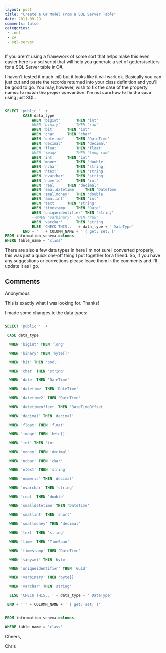 ```yaml
---
layout: post
title: "Create a C# Model From a SQL Server Table"
date: 2011-09-29
comments: false
categories:
 - .net
 - c#
 - sql-server
---
```

If you aren't using a framework of some sort that helps make this even easier
here is a sql script that will help you generate a set of getters/setters for
a SQL Server table in C#.

I haven't tested it much (nil) but it looks like it will work ok.  Basically
you can just cut and paste the records returned into your class definition and
you'll be good to go.  You may, however, wish to fix the case of the property
names to match the proper convention.  I'm not sure how to fix the case using
just SQL.


```sql

SELECT 'public '  +
		CASE data_type
			WHEN 'bigint'		THEN 'int'
--			WHEN 'binary'		THEN 'raw'
			WHEN 'bit'		THEN 'int'
			WHEN 'char'		THEN 'char'
			WHEN 'datetime'		THEN 'DateTime'
			WHEN 'decimal'		THEN 'decimal'
			WHEN 'float'		THEN 'float'
--			WHEN 'image'		THEN 'long raw'
			WHEN 'int'		THEN 'int'
			WHEN 'money'		THEN 'double'
			WHEN 'nchar'		THEN 'string'
			WHEN 'ntext'		THEN 'string'
			WHEN 'nvarchar'		THEN 'string'
			WHEN 'numeric'		THEN 'int'
			WHEN 'real'		THEN 'decimal'
			WHEN 'smalldatetime'	THEN 'DateTime'
			WHEN 'smallmoney'	THEN 'double'
			WHEN 'smallint'		THEN 'int'
			WHEN 'text'		THEN 'string'
			WHEN 'timestamp'	THEN 'Date'
			WHEN 'uniqueidentifier' THEN 'string'
			--WHEN 'varbinary'	THEN 'raw'
			WHEN 'varchar'		THEN 'string'
			ELSE 'CHECK THIS.. ' + data_type + ' DataType'
		END + ' ' + COLUMN_NAME + ' { get; set; }'
FROM information_schema.columns
WHERE table_name = 'class'
```


There are also a  few data types in here I'm not sure I converted properly; this was just a quick one-off thing I put together for a friend.  So, if you have any suggestions or corrections please leave them in the comments and I'll update it as I go.





## Comments











Anonymous






This is exactly what I was looking for. Thanks!


I made some changes to the data types:


```sql

SELECT 'public '  +

 CASE data_type

  WHEN 'bigint' THEN 'long'

  WHEN 'binary' THEN 'byte[]'

  WHEN 'bit' THEN 'bool'

  WHEN 'char' THEN 'string'

  WHEN 'date' THEN 'DateTime'

  WHEN 'datetime' THEN 'DateTime'

  WHEN 'datetime2' THEN 'DateTime'

  WHEN 'datetimeoffset' THEN 'DateTimeOffset'

  WHEN 'decimal' THEN 'decimal'

  WHEN 'float' THEN 'float'

  WHEN 'image' THEN 'byte[]'

  WHEN 'int' THEN 'int'

  WHEN 'money' THEN 'decimal'

  WHEN 'nchar' THEN 'char'

  WHEN 'ntext' THEN 'string'

  WHEN 'numeric' THEN 'decimal'

  WHEN 'nvarchar' THEN 'string'

  WHEN 'real' THEN 'double'

  WHEN 'smalldatetime' THEN 'DateTime'

  WHEN 'smallint' THEN 'short'

  WHEN 'smallmoney' THEN 'decimal'

  WHEN 'text' THEN 'string'

  WHEN 'time' THEN 'TimeSpan'

  WHEN 'timestamp' THEN 'DateTime'

  WHEN 'tinyint' THEN 'byte'

  WHEN 'uniqueidentifier' THEN 'Guid'

  WHEN 'varbinary' THEN 'byte[]'

  WHEN 'varchar' THEN 'string'

  ELSE 'CHECK THIS.. ' + data_type + ' DataType'

 END + ' ' + COLUMN_NAME + ' { get; set; }'


FROM information_schema.columns

WHERE table_name = 'class'

```




Cheers,

Chris










